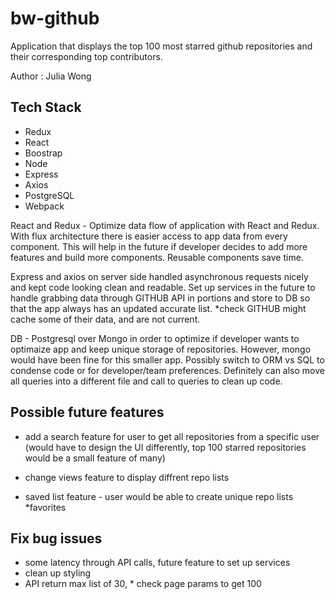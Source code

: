 # bw-github

Application that displays the top 100 most starred github repositories and their corresponding top contributors.

Author : Julia Wong


## Tech Stack

- Redux
- React
- Boostrap
- Node
- Express
- Axios
- PostgreSQL
- Webpack

React and Redux - Optimize data flow of application with React and Redux. With flux architecture there is easier access to app data from every component. This will help in the future if developer decides to add more features and build more components.
Reusable components save time.

Express and axios on server side handled asynchronous requests nicely and kept code looking clean and readable. Set up services in the future to handle grabbing data through GITHUB API in portions and store to DB so that the app always has an updated accurate list. *check GITHUB might cache some of their data, and are not current.

DB - Postgresql over Mongo in order to optimize if developer wants to optimaize app and keep unique storage of repositories. However, mongo would have been fine for this smaller app. Possibly switch to ORM vs SQL to condense code or for developer/team preferences. Definitely can also move all queries into a different file and call to queries to clean up code.



## Possible future features

- add a search feature for user to get all repositories from a specific user (would have to design the UI differently, top 100 starred repositories would be a small feature of many)

- change views feature to display diffrent repo lists

- saved list feature - user would be able to create unique repo lists *favorites


## Fix bug issues

- some latency through API calls, future feature to set up services
- clean up styling
- API return max list of 30, * check page params to get 100
